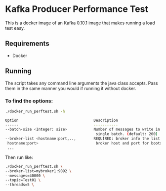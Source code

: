 
# Kafka Producer Performance Test

This is a docker image of an Kafka 0.10.1 image that makes running a load test easy.

## Requirements

- Docker

## Running

The script takes any command line arguments the java class accepts. Pass them in the same manner you would if running it without docker.

### To find the options:

```bash
./docker_run_perftest.sh -h

Option                                  Description                            
------                                  -----------                            
--batch-size <Integer: size>            Number of messages to write in a       
                                         single batch. (default: 200)         
--broker-list <hostname:port,..,        REQUIRED: broker info the list of      
 hostname:port>                          broker host and port for bootstrap.  
 ...
```

Then run like:

```bash
./docker_run_perftest.sh \
--broker-list=mybroker1:9092 \
--messages=40000 \
--topic=Test01 \
--threads=5 \
```
